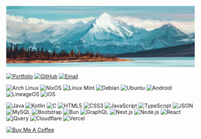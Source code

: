 ![Clearday](https://raw.githubusercontent.com/AtelierMizumi/AtelierMizumi/main/Clearday.jpg)

[![Portfolio](https://img.shields.io/badge/Portfolio-thuanc177.me-blue?style=for-the-badge&logo=vercel)](https://thuanc177.me)
[![GitHub](https://img.shields.io/badge/GitHub-AtelierMizumi-black?style=for-the-badge&logo=github)](https://github.com/AtelierMizumi)
[![Email](https://img.shields.io/badge/Email-contact@thuanc177.me-red?style=for-the-badge&logo=gmail)](mailto:contact@thuanc177.me)

<img src="https://img.shields.io/badge/arch%20linux-%231793d1.svg?logo=archlinux&logoColor=white&style=for-the-badge" alt="Arch Linux" /> ![NixOS](https://img.shields.io/badge/NIXOS-5277C3.svg?style=for-the-badge&logo=NixOS&logoColor=white) <img src="https://img.shields.io/badge/linux%20mint-%2387cf3e.svg?logo=linuxmint&logoColor=white&style=for-the-badge" alt="Linux Mint" /> <img src="https://img.shields.io/badge/debian-%23a81d33.svg?logo=debian&logoColor=white&style=for-the-badge" alt="Debian" /> <img src="https://img.shields.io/badge/ubuntu-%23e95420.svg?logo=ubuntu&logoColor=white&style=for-the-badge" alt="Ubuntu" /> <img src="https://img.shields.io/badge/android-%233ddc84.svg?logo=android&logoColor=white&style=for-the-badge" alt="Android" /> <img src="https://img.shields.io/badge/lineageos-%23167c80.svg?logo=lineageos&logoColor=white&style=for-the-badge" alt="LineageOS" /> <img src="https://img.shields.io/badge/ios-%23000000.svg?logo=ios&logoColor=white&style=for-the-badge" alt="iOS" />


<img src="https://img.shields.io/badge/java-%23ed8b00.svg?logo=openjdk&logoColor=white&style=for-the-badge" alt="Java" /> <img src="https://img.shields.io/badge/kotlin-%230095d5.svg?logo=kotlin&logoColor=white&style=for-the-badge" alt="Kotlin" /> <img src="https://img.shields.io/badge/c-%2300599c.svg?logo=c&logoColor=white&style=for-the-badge" alt="C" /> <img src="https://img.shields.io/badge/html5-%23e34f26.svg?logo=html5&logoColor=white&style=for-the-badge" alt="HTML5" /> <img src="https://img.shields.io/badge/css3-%231572b6.svg?logo=css3&logoColor=white&style=for-the-badge" alt="CSS3" /> <img src="https://img.shields.io/badge/javascript-%23323330.svg?logo=javascript&logoColor=%23F7DF1E&style=for-the-badge" alt="JavaScript" /> <img src="https://img.shields.io/badge/typescript-%23007acc.svg?logo=typescript&logoColor=white&style=for-the-badge" alt="TypeScript" /> <img src="https://img.shields.io/badge/json-%23000000.svg?logo=json&logoColor=white&style=for-the-badge" alt="JSON" /> <img src="https://img.shields.io/badge/mysql-%234479a1.svg?logo=mysql&logoColor=white&style=for-the-badge" alt="MySQL" /> <img src="https://img.shields.io/badge/bootstrap-%237952b3.svg?logo=bootstrap&logoColor=white&style=for-the-badge" alt="Bootstrap" /> <img src="https://img.shields.io/badge/bun-%23000000.svg?logo=bun&logoColor=white&style=for-the-badge" alt="Bun" /> <img src="https://img.shields.io/badge/graphql-%23e10098.svg?logo=graphql&logoColor=white&style=for-the-badge" alt="GraphQL" /> <img src="https://img.shields.io/badge/next.js-%23000000.svg?logo=next.js&logoColor=white&style=for-the-badge" alt="Next.js" /> <img src="https://img.shields.io/badge/node.js-%2343853d.svg?logo=node.js&logoColor=white&style=for-the-badge" alt="Node.js" /> <img src="https://img.shields.io/badge/react-%2320232a.svg?logo=react&logoColor=%2361dafb&style=for-the-badge" alt="React" /> <img src="https://img.shields.io/badge/jquery-%230769ad.svg?logo=jquery&logoColor=white&style=for-the-badge" alt="jQuery" /> <img src="https://img.shields.io/badge/cloudflare-%23f38020.svg?logo=cloudflare&logoColor=white&style=for-the-badge" alt="Cloudflare" /> <img src="https://img.shields.io/badge/vercel-%23000000.svg?logo=vercel&logoColor=white&style=for-the-badge" alt="Vercel" />


<a href="https://www.buymeacoffee.com/thuanc177" target="_blank">
  <img src="https://cdn.buymeacoffee.com/buttons/v2/default-yellow.png" alt="Buy Me A Coffee" style="height: 60px !important;width: 217px !important;">
</a>
